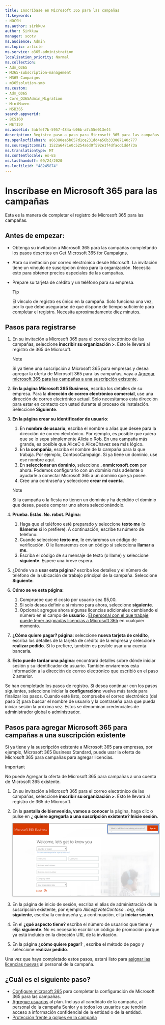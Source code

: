 ```yaml
---
title: Inscríbase en Microsoft 365 para las campañas
f1.keywords:
- NOCSH
ms.author: sirkkuw
author: Sirkkuw
manager: scotv
ms.audience: Admin
ms.topic: article
ms.service: o365-administration
localization_priority: Normal
ms.collection:
- Adm_O365
- M365-subscription-management
- M365-Campaigns
- m365solution-smb
ms.custom:
- Adm_O365
- Core_O365Admin_Migration
- MiniMaven
- MSB365
search.appverid:
- BCS160
- MET150
ms.assetid: 5abfef7b-5957-484a-b06b-a7c55e013e44
description: Registro paso a paso para Microsoft 365 para las campañas. Proteja su campaña de Cybersecurity amenazas para el correo electrónico, los datos y la comunicación.
ms.openlocfilehash: a66380ea5b657d1ce231dd4a56b333087140c777
ms.sourcegitcommit: 1522a6471e0c5254a6d0f592e1f4dfacd1dd473a
ms.translationtype: MT
ms.contentlocale: es-ES
ms.lasthandoff: 09/24/2020
ms.locfileid: "48245874"
---
```

# <a name="sign-up-for-microsoft-365-for-campaigns"></a>Inscríbase en Microsoft 365 para las campañas 

Esta es la manera de completar el registro de Microsoft 365 para las campañas.

## <a name="before-you-start"></a>Antes de empezar: 
- Obtenga su invitación a Microsoft 365 para las campañas completando los pasos descritos en [Get Microsoft 365 for Campaigns](get-microsoft-365-campaigns.md#get-microsoft-365-for-campaigns). 
- Abra su invitación por correo electrónico desde Microsoft. La invitación tiene un vínculo de suscripción único para la organización. Necesita esto para obtener precios especiales de las campañas.
- Prepare su tarjeta de crédito y un teléfono para su empresa. 

    > [!TIP]
    > El vínculo de registro es único en la campaña. Solo funciona una vez, por lo que debe asegurarse de que dispone de tiempo suficiente para completar el registro. Necesita aproximadamente diez minutos. 

## <a name="steps-to-sign-up"></a>Pasos para registrarse

1. En su invitación a Microsoft 365 para el correo electrónico de las campañas, seleccione **inscribir su organización >**. Esto le llevará al registro de 365 de Microsoft.
    > [!NOTE]
    > Si ya tiene una suscripción a Microsoft 365 para empresas y desea agregar la oferta de Microsoft 365 para las campañas, vaya a [Agregar microsoft 365 para las campañas a una suscripción existente](#steps-to-add-microsoft-365-for-campaigns-to-an-existing-subscription).
1. **En la página Microsoft 365 Business**, escriba los detalles de su empresa. Para la **dirección de correo electrónico comercial**, use una dirección de correo electrónico actual. Solo necesitamos esta dirección para estar en contacto con usted durante el proceso de instalación. Seleccione **Siguiente**.
1. **En la página crear su identificador de usuario**:
    1. En **nombre de usuario**, escriba el nombre o alias que desee para la dirección de correo electrónico. Por ejemplo, es posible que quiera que se lo sepa simplemente Alicia o Rob. En una campaña más grande, es posible que AliceC o AliceChavez sea más lógico.
    2. En **la compañía**, escriba el nombre de la campaña para la que trabaja. Por ejemplo, ContosoCampaign. Si ya tiene un dominio, use ese nombre aquí. 
    3. En **seleccionar un dominio**, seleccione **. onmicrosoft.com** por ahora. Podemos configurarlo con un dominio más adelante o ayudarle a conectar Microsoft 365 a un dominio que ya posee.
    4. Cree una contraseña y seleccione **crear mi cuenta**. 
    > [!NOTE]
    > Si la campaña o la fiesta no tienen un dominio y ha decidido el dominio que desea, puede comprar uno ahora seleccionándolo.

4. **Prueba. Estás. No. robot. Página**:
    1. Haga que el teléfono esté preparado y seleccione **texto me** (o **llámeme** si lo prefiere). A continuación, escribe tu número de teléfono. 
    2. Cuando seleccione **texto me**, le enviaremos un código de verificación. O le llamaremos con un código si selecciona **llamar a me**.
    3. Escriba el código de su mensaje de texto (o llame) y seleccione **siguiente**. Espere una breve espera. 
5. ¿Dónde va a **usar esta página**? escriba los detalles y el número de teléfono de la ubicación de trabajo principal de la campaña. Seleccione **Siguiente**.
6. **Cómo se ve esta página**:
    1. Compruebe que el costo por usuario sea $5,00. 
    2. Si solo desea definir a sí mismo para ahora, seleccione **siguiente**. 
    3. Opcional: agregue ahora algunas licencias adicionales cambiando el número en el campo de **usuario** . [El personal con el que trabaje puede tener asignadas licencias a Microsoft 365](../business/add-users-m365b.md?toc=/microsoft-365/campaigns/toc.json) en cualquier momento.
7. **¿Cómo quiere pagar? página**: seleccione **nueva tarjeta de crédito**, escriba los detalles de la tarjeta de crédito de la empresa y seleccione **realizar pedido**. Si lo prefiere, también es posible usar una cuenta bancaria.
8. **Esto puede tardar una página**: encontrará detalles sobre dónde iniciar sesión y su identificador de usuario. También enviaremos esta información a la dirección de correo electrónico que escribió en el paso 2 anterior.

Se han completado los pasos de registro. Si desea continuar con los pasos siguientes, seleccione iniciar la **configuración**o vuelva más tarde para finalizar los pasos. Cuando esté listo, compruebe el correo electrónico (del paso 2) para buscar el nombre de usuario y la contraseña para que pueda iniciar sesión la próxima vez. Estos se denominan credenciales de administrador global o administrador.

## <a name="steps-to-add-microsoft-365-for-campaigns-to-an-existing-subscription"></a>Pasos para agregar Microsoft 365 para campañas a una suscripción existente

Si ya tiene y la suscripción existente a Microsoft 365 para empresas, por ejemplo, Microsoft 365 Business Standard, puede usar la oferta de Microsoft 365 para campañas para agregar licencias.
> [!IMPORTANT]
> No puede Agregar la oferta de Microsoft 365 para campañas a una cuenta de Microsoft 365 existente.

1. En su invitación a Microsoft 365 para el correo electrónico de las campañas, seleccione **inscribir su organización >**. Esto le llevará al registro de 365 de Microsoft.
2. En la **pantalla de bienvenida, vamos a conocer** la página, haga clic o pulse en ¿ **quiere agregarla a una suscripción existente? Inicie sesión**.
    
    ![Elija iniciar sesión en la esquina superior derecha.](../media/addtoexisting.png)
3. En la página de inicio de sesión, escriba el alias de administración de la suscripción existente, por ejemplo *Alice@VoteContoso <span></span> . org*, elija **siguiente**, escriba la contraseña y, a continuación, elija **iniciar sesión**.
4. En el **¿qué aspecto tiene?** escriba el número de usuarios que tiene y elija **siguiente**. No es necesario escribir un código de promoción porque ya está incluido en la dirección URL de la invitación.
5. En la página **¿cómo quiere pagar?** , escriba el método de pago y seleccione **realizar pedido**.

Una vez que haya completado estos pasos, estará listo para [asignar las licencias nuevas](../admin/manage/assign-licenses-to-users.md) al personal de la campaña.


## <a name="whats-next"></a>¿Cuál es el siguiente paso?
- [Configure microsoft 365](../business/set-up.md?toc=/microsoft-365/campaigns/toc.json) para completar la configuración de Microsoft 365 para las campañas. 
- [Agregue usuarios](../business/add-users-m365b.md?toc=/microsoft-365/campaigns/toc.json) al plan. Incluya al candidato de la campaña, al personal de la campaña Senior y a todos los usuarios que tendrán acceso a información confidencial de la entidad o de la entidad.
- [Protección frente a golpes en la campaña](m365-campaigns-security-overview.md)